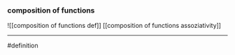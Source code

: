 ### composition of functions
![[composition of functions def]] 
[[composition of functions assoziativity]] 
***
#definition 
